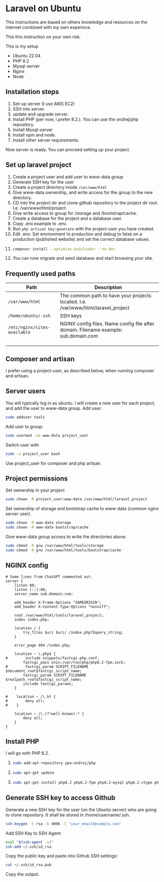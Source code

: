# Laravel on Ubuntu
This instructions are based on others knowledge and resources on the internet combined with my own experince.

This this instruction on your own risk.

This is my setup
* Ubuntu 22.04
* PHP 8.2
* Mysql-server
* Nginx
* Node

## Installation steps
1. Set-up server (I use AWS EC2)
2. SSH into server.
3. update and upgrade server.
4. Install PHP (per now, I prefer 8.2.). You can use the ondrej/php repository.
5. Install Mysql-server
6. Install npm and node.
7. Install other server requirements.

Now server is ready. You can proceed setting up your project.

## Set up laravel project
1. Create a project user and add user to www-data group
2. Generate SSH key for the user
3. Create a project directory inside `/var/www/html`
4. Give www-data ownership, and write access for the group to the new directory.
5. CD into the project dir and clone github repository to the project dir root. I.e. /var/www/html/project.
6. Give write access to group for /storage and /bootstrap/cache.
7. Create a database for the project and a database user.
8. Copy .env.example to .env.
9. Run `php artisan key:generate` with the project-user you have created.
10. Edit .env. Set environment to production and debug to false on a production (published website) and set the correct database values.
11. ```bash
    composer install --optimize-autoloader --no-dev
    ```
12. You can now migrate and seed database and start browsing your site.

## Frequently used paths
| Path                       | Description                                                                         |
|----------------------------|-------------------------------------------------------------------------------------|
| `/var/www/html`             | The common path to have your projects located. I.e. /var/www/html/laravel_project   |
| `/home/ubuntu/.ssh`          | SSH keys                                                                            |
| `/etc/nginx/sites-available` | NGINX config files. Name config file after domain. Filename example: sub.domain.com |
|                            |                                                                                     |
|                            |                                                                                     |
|                            |                                                                                     |

## Composer and artisan
I prefer using a project-user, as described below, when running composer and artisan.

## Server users
You will typically log in as ubuntu. I will create a new user for each project, and add the user to www-data group.
Add user:
```bash
sudo adduser tools
```

Add user to group: 
```bash
sudo usermod -aG www-data project_user
```

Switch user with 
```bash
sudo -u project_user bash
```

Use project_user for composer and php artisan.

## Project permissions
Set ownership in your project
```bash
sudo chown -R project_user:www-data /var/www/html/laravel_project
```
Set ownership of storage and bootstrap cache to www-data (common nginx server user).
```bash
sudo chown -R www-data storage
sudo chown -R www-data bootstrap/cache
```

Give www-data group access to write the directories above.
```bash
sudo chmod -R g+w /var/www/html/tools/storage
sudo chmod -R g+w /var/www/html/tools/bootstrap/cache
```

## NGINX config
```nginx
# Some lines from ChatGPT commented out.
server {
    listen 80;
    listen [::]:80;
    server_name sub.domain.com;

    add_header X-Frame-Options "SAMEORIGIN";
    add_header X-Content-Type-Options "nosniff";

    root /var/www/html/tools/laravel_project;
    index index.php;

    location / {
        try_files $uri $uri/ /index.php?$query_string;
    }

    error_page 404 /index.php;

    location ~ \.php$ {
#        include snippets/fastcgi-php.conf;
        fastcgi_pass unix:/var/run/php/php8.2-fpm.sock;
#        fastcgi_param SCRIPT_FILENAME $document_root$fastcgi_script_name;
        fastcgi_param SCRIPT_FILENAME $realpath_root$fastcgi_script_name;
        include fastcgi_params;
    }

#    location ~ /\.ht {
#        deny all;
#    }

    location ~ /\.(?!well-known).* {
        deny all;
    }
}
```

## Install PHP
I will go with PHP 8.2.
1. ```bash
   sudo add-apt-repository ppa:ondrej/php
   ```
2. ```bash
   sudo apt-get update
   ```
3. ```bash
   sudo apt-get install php8.2 php8.2-fpm php8.2-mysql php8.2-ctype php8.2-curl php8.2-dom php8.2-fileinfo php8.2-filter php8.2-hash php8.2-mbstring php8.2-openssl php8.2-pcre php8.2-pdo php8.2-session php8.2-tokenizer php8.2-xml
   ```

## Generate SSH key to access Github
Generate a new SSH key for the user (on the Ubuntu server) who are going to clone repository. It shall be stored in /home/username/.ssh.

```bash
ssh-keygen -t rsa -b 4096 -C "your_email@example.com"
```
Add SSH Key to SSH Agent:
```bash
eval "$(ssh-agent -s)"
ssh-add ~/.ssh/id_rsa
```

Copy the public key and paste into Github SSH settings:
```bash
cat ~/.ssh/id_rsa.pub
```
Copy the output.
